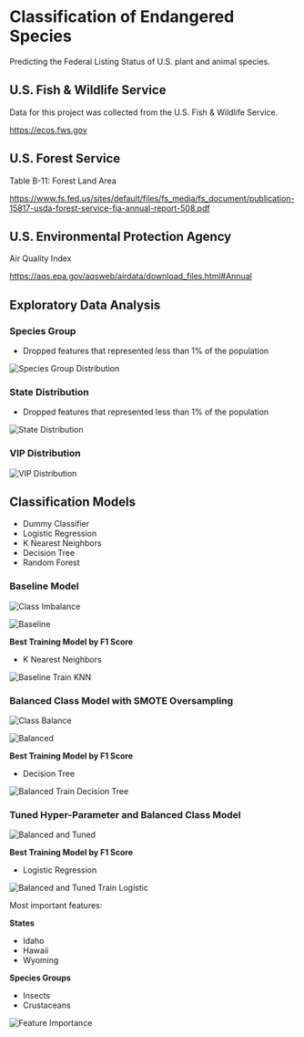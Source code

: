 # Classification of Endangered Species

Predicting the Federal Listing Status of U.S. plant and animal species.

## U.S. Fish & Wildlife Service

Data for this project was collected from the U.S. Fish & Wildlife Service.

https://ecos.fws.gov

## U.S. Forest Service

Table B-11: Forest Land Area

https://www.fs.fed.us/sites/default/files/fs_media/fs_document/publication-15817-usda-forest-service-fia-annual-report-508.pdf

## U.S. Environmental Protection Agency

Air Quality Index

https://aqs.epa.gov/aqsweb/airdata/download_files.html#Annual

## Exploratory Data Analysis

### Species Group

* Dropped features that represented less than 1% of the population

![Species Group Distribution](/Plots/Species_Group_Distribution.png)

### State Distribution

* Dropped features that represented less than 1% of the population

![State Distribution](/Plots/State_Distribution.png)

### VIP Distribution

![VIP Distribution](/Plots/VIP_Distribution.png)

## Classification Models

* Dummy Classifier
* Logistic Regression
* K Nearest Neighbors
* Decision Tree
* Random Forest

### Baseline Model

![Class Imbalance](/Plots/Class_Imbalance.png)

![Baseline](/Plots/Baseline.png)

**Best Training Model by F1 Score**
* K Nearest Neighbors

![Baseline Train KNN](/Plots/Baseline_Train_KNN.png)

### Balanced Class Model with SMOTE Oversampling

![Class Balance](/Plots/Class_Balance.png)

![Balanced](/Plots/Balanced.png)

**Best Training Model by F1 Score**
* Decision Tree

![Balanced Train Decision Tree](/Plots/Balanced_Train_Decision_Tree.png)

### Tuned Hyper-Parameter and Balanced Class Model

![Balanced and Tuned](/Plots/Balanced_and_Tuned.png)

**Best Training Model by F1 Score**
* Logistic Regression

![Balanced and Tuned Train Logistic](/Plots/Tuned_Train_Logistic.png)

Most important features:

**States**
* Idaho
* Hawaii
* Wyoming

**Species Groups**
* Insects
* Crustaceans

![Feature Importance](/Plots/Feature_Importance.png)
